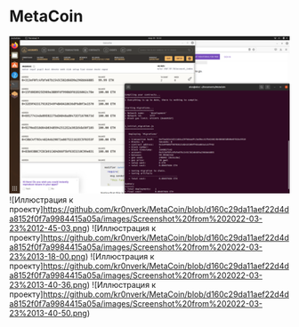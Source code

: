 # MetaCoin


![Иллюстрация к проекту](https://github.com/kr0nverk/MetaCoin/blob/49cc0dd443e3b0be8e1cf407e1adaf01ecb12135/images/Screenshot%20from%202022-03-23%2012-22-11.png)
![Иллюстрация к проекту]https://github.com/kr0nverk/MetaCoin/blob/d160c29da11aef22d4da8152f0f7a9984415a05a/images/Screenshot%20from%202022-03-23%2012-45-03.png)
![Иллюстрация к проекту]https://github.com/kr0nverk/MetaCoin/blob/d160c29da11aef22d4da8152f0f7a9984415a05a/images/Screenshot%20from%202022-03-23%2013-18-00.png)
![Иллюстрация к проекту]https://github.com/kr0nverk/MetaCoin/blob/d160c29da11aef22d4da8152f0f7a9984415a05a/images/Screenshot%20from%202022-03-23%2013-40-36.png)
![Иллюстрация к проекту]https://github.com/kr0nverk/MetaCoin/blob/d160c29da11aef22d4da8152f0f7a9984415a05a/images/Screenshot%20from%202022-03-23%2013-40-50.png)
